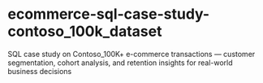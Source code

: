 # ecommerce-sql-case-study-contoso_100k_dataset
SQL case study on Contoso_100K+ e-commerce transactions — customer segmentation, cohort analysis, and retention insights for real-world business decisions
